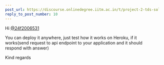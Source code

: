 ```yaml
---
post_url: https://discourse.onlinedegree.iitm.ac.in/t/project-2-tds-solver-discussion-thread/169029/13
reply_to_post_number: 10
---
```

Hi [@24f2006531](/u/24f2006531)

You can deploy it anywhere, just test how it works on Heroku, if it works(send request to api endpoint to your application and it should respond with answer)

Kind regards
